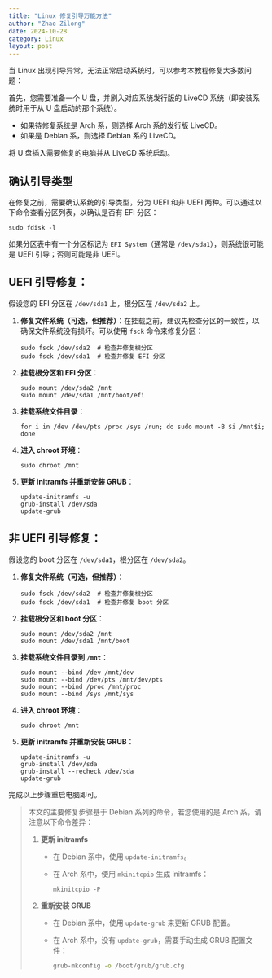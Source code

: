 ```yaml
---
title: "Linux 修复引导万能方法"
author: "Zhao Zilong"
date: 2024-10-28
category: Linux
layout: post
---
```


当 Linux 出现引导异常，无法正常启动系统时，可以参考本教程修复大多数问题：

首先，您需要准备一个 U 盘，并刷入对应系统发行版的 LiveCD 系统（即安装系统时用于从 U 盘启动的那个系统）。

- 如果待修复系统是 Arch 系，则选择 Arch 系的发行版 LiveCD。
- 如果是 Debian 系，则选择 Debian 系的 LiveCD。

将 U 盘插入需要修复的电脑并从 LiveCD 系统启动。

## 确认引导类型

在修复之前，需要确认系统的引导类型，分为 UEFI 和非 UEFI 两种。可以通过以下命令查看分区列表，以确认是否有 EFI 分区：

```shell
sudo fdisk -l
```

如果分区表中有一个分区标记为 `EFI System`（通常是 `/dev/sda1`），则系统很可能是 UEFI 引导；否则可能是非 UEFI。

## UEFI 引导修复：

假设您的 EFI 分区在 `/dev/sda1` 上，根分区在 `/dev/sda2` 上。

1. **修复文件系统（可选，但推荐）**：在挂载之前，建议先检查分区的一致性，以确保文件系统没有损坏。可以使用 `fsck` 命令来修复分区：

   ```shell
   sudo fsck /dev/sda2  # 检查并修复根分区
   sudo fsck /dev/sda1  # 检查并修复 EFI 分区
   ```

2. **挂载根分区和 EFI 分区**：

   ```shell
   sudo mount /dev/sda2 /mnt
   sudo mount /dev/sda1 /mnt/boot/efi
   ```

3. **挂载系统文件目录**：

   ```shell
   for i in /dev /dev/pts /proc /sys /run; do sudo mount -B $i /mnt$i; done
   ```

4. **进入 chroot 环境**：

   ```shell
   sudo chroot /mnt
   ```

5. **更新 initramfs 并重新安装 GRUB**：

   ```shell
   update-initramfs -u
   grub-install /dev/sda
   update-grub
   ```

## 非 UEFI 引导修复：

假设您的 boot 分区在 `/dev/sda1`，根分区在 `/dev/sda2`。

1. **修复文件系统（可选，但推荐）**：

   ```shell
   sudo fsck /dev/sda2  # 检查并修复根分区
   sudo fsck /dev/sda1  # 检查并修复 boot 分区
   ```

2. **挂载根分区和 boot 分区**：

   ```shell
   sudo mount /dev/sda2 /mnt
   sudo mount /dev/sda1 /mnt/boot
   ```

3. **挂载系统文件目录到 `/mnt`**：

   ```shell
   sudo mount --bind /dev /mnt/dev
   sudo mount --bind /dev/pts /mnt/dev/pts
   sudo mount --bind /proc /mnt/proc
   sudo mount --bind /sys /mnt/sys
   ```

4. **进入 chroot 环境**：

   ```shell
   sudo chroot /mnt
   ```

5. **更新 initramfs 并重新安装 GRUB**：

   ```shell
   update-initramfs -u
   grub-install /dev/sda
   grub-install --recheck /dev/sda
   update-grub
   ```

完成以上步骤重启电脑即可。

> 本文的主要修复步骤基于 Debian 系列的命令，若您使用的是 Arch 系，请注意以下命令差异：
>
> 1. **更新 initramfs**  
>
>    - 在 Debian 系中，使用 `update-initramfs`。
>
>    - 在 Arch 系中，使用 `mkinitcpio` 生成 initramfs：
>
>      ```shell
>      mkinitcpio -P
>      ```
>
> 2. **重新安装 GRUB**  
>
>    - 在 Debian 系中，使用 `update-grub` 来更新 GRUB 配置。
>
>    - 在 Arch 系中，没有 `update-grub`，需要手动生成 GRUB 配置文件：
>
>      ```bash
>      grub-mkconfig -o /boot/grub/grub.cfg
>      ```
